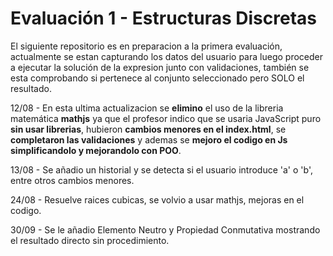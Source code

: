 # Evaluación 1 - Estructuras Discretas

El siguiente repositorio es en preparacion a la primera evaluación, actualmente se estan capturando los datos del usuario para luego proceder a ejecutar la solución de la expresion junto con validaciones, también se esta comprobando si pertenece al conjunto seleccionado pero SOLO el resultado.

12/08 - En esta ultima actualizacion se **elimino** el uso de la libreria matemática **mathjs** ya que el profesor indico que se usaria JavaScript puro **sin usar librerias**, hubieron **cambios menores en el index.html**, se **completaron las validaciones** y ademas se **mejoro el codigo en Js simplificandolo y mejorandolo con POO**.

13/08 - Se añadio un historial y se detecta si el usuario introduce 'a' o 'b', entre otros cambios menores.

24/08 - Resuelve raices cubicas, se volvio a usar mathjs, mejoras en el codigo.

30/09 - Se le añadio Elemento Neutro y Propiedad Conmutativa mostrando el resultado directo sin procedimiento.
